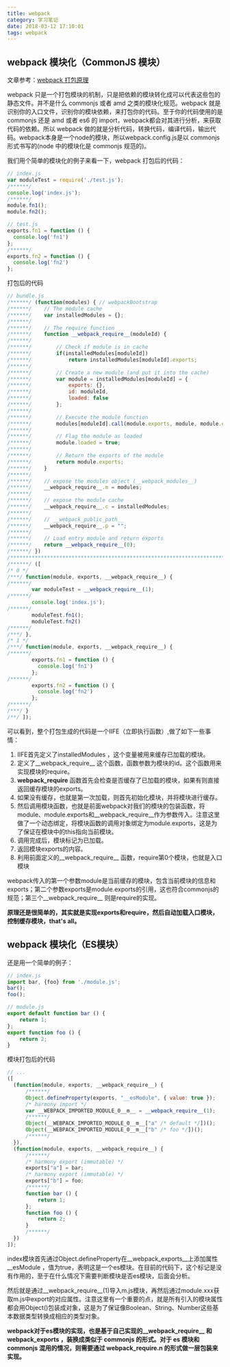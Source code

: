 ```yaml
---
title: webpack
category: 学习笔记
date: 2018-03-12 17:10:01
tags: webpack
---
```


## webpack 模块化（CommonJS 模块）

文章参考：[webpack 打包原理](https://www.jianshu.com/p/e24ed38d89fd)

webpack 只是一个打包模块的机制，只是把依赖的模块转化成可以代表这些包的静态文件。并不是什么 commonjs 或者 amd 之类的模块化规范。webpack 就是识别你的入口文件，识别你的模块依赖，来打包你的代码。至于你的代码使用的是 commonjs 还是 amd 或者 es6 的 import，webpack都会对其进行分析，来获取代码的依赖。所以 webpack 做的就是分析代码，转换代码，编译代码，输出代码。webpack本身是一个node的模块，所以webpack.config.js是以 commonjs 形式书写的(node 中的模块化是 commonjs 规范的)。

我们用个简单的模块化的例子来看一下，webpack 打包后的代码：

```js
// index.js
var moduleTest = require('./test.js');
/******/
console.log('index.js');
/******/
module.fn1();
module.fn2();
```

```js
// test.js
exports.fn1 = function () {
  console.log('fn1')
};
/******/
exports.fn2 = function () {
  console.log('fn2')
};
```

打包后的代码
```js
// bundle.js
/******/ (function(modules) { // webpackBootstrap
/******/    // The module cache
/******/    var installedModules = {};
/******/
/******/    // The require function
/******/    function __webpack_require__(moduleId) {
/******/
/******/        // Check if module is in cache
/******/        if(installedModules[moduleId])
/******/            return installedModules[moduleId].exports;
/******/
/******/        // Create a new module (and put it into the cache)
/******/        var module = installedModules[moduleId] = {
/******/            exports: {},
/******/            id: moduleId,
/******/            loaded: false
/******/        };
/******/
/******/        // Execute the module function
/******/        modules[moduleId].call(module.exports, module, module.exports, __webpack_require__);
/******/
/******/        // Flag the module as loaded
/******/        module.loaded = true;
/******/
/******/        // Return the exports of the module
/******/        return module.exports;
/******/    }
/******/
/******/    // expose the modules object (__webpack_modules__)
/******/    __webpack_require__.m = modules;
/******/
/******/    // expose the module cache
/******/    __webpack_require__.c = installedModules;
/******/
/******/    // __webpack_public_path__
/******/    __webpack_require__.p = "";
/******/
/******/    // Load entry module and return exports
/******/    return __webpack_require__(0);
/******/ })
/************************************************************************/
/******/ ([
/* 0 */
/***/ function(module, exports, __webpack_require__) {
/******/
        var moduleTest = __webpack_require__(1);
/******/
        console.log('index.js');
/******/
        moduleTest.fn1();
        moduleTest.fn2()
/******/
/***/ },
/* 1 */
/***/ function(module, exports, __webpack_require__) {
/******/
        exports.fn1 = function () {
          console.log('fn1')
        };
/******/
        exports.fn2 = function () {
          console.log('fn2')
        };
/******/
/***/ }
/**/ ]);
```

可以看到，整个打包生成的代码是一个IIFE（立即执行函数）,做了如下一些事情：
1. IIFE首先定义了installedModules ，这个变量被用来缓存已加载的模块。
2. 定义了__webpack_require__ 这个函数，函数参数为模块的id。这个函数用来实现模块的require。
3. __webpack_require__ 函数首先会检查是否缓存了已加载的模块，如果有则直接返回缓存模块的exports。
4. 如果没有缓存，也就是第一次加载，则首先初始化模块，并将模块进行缓存。
5. 然后调用模块函数，也就是前面webpack对我们的模块的包装函数，将module、module.exports和__webpack_require__作为参数传入。注意这里做了一个动态绑定，将模块函数的调用对象绑定为module.exports，这是为了保证在模块中的this指向当前模块。
6. 调用完成后，模块标记为已加载。
7. 返回模块exports的内容。
8. 利用前面定义的__webpack_require__ 函数，require第0个模块，也就是入口模块

webpack传入的第一个参数module是当前缓存的模块，包含当前模块的信息和exports；第二个参数exports是module.exports的引用，这也符合commonjs的规范；第三个__webpack_require__ 则是require的实现。

**原理还是很简单的，其实就是实现exports和require，然后自动加载入口模块，控制缓存模块，that's all。**

## webpack 模块化（ES模块）

还是用一个简单的例子：

```js
// index.js
import bar, {foo} from './module.js';
bar();
foo();
```

```js
// module.js
export default function bar () {
    return 1;
};
export function foo () {
    return 2;
}
```

模块打包后的代码

```js
// ...
([
  (function(module, exports, __webpack_require__) {
      /******/
      Object.defineProperty(exports, "__esModule", { value: true });
      /* harmony import */
      var __WEBPACK_IMPORTED_MODULE_0__m__ = __webpack_require__(1);
      /******/
      Object(__WEBPACK_IMPORTED_MODULE_0__m__["a" /* default */])();
      Object(__WEBPACK_IMPORTED_MODULE_0__m__["b" /* foo */])();
      /******/
  }),
  (function(module, exports, __webpack_require__) {
      /******/
      /* harmony export (immutable) */
      exports["a"] = bar;
      /* harmony export (immutable) */
      exports["b"] = foo;
      /******/
      function bar () {
          return 1;
      };
      function foo () {
          return 2;
      }
      /******/
  })
]);
```

index模块首先通过Object.defineProperty在__webpack_exports__上添加属性__esModule ，值为true，表明这是一个es模块。在目前的代码下，这个标记是没有作用的，至于在什么情况下需要判断模块是否es模块，后面会分析。

然后就是通过__webpack_require__(1)导入m.js模块，再然后通过module.xxx获取m.js中export的对应属性。注意这里有一个重要的点，就是所有引入的模块属性都会用Object()包装成对象，这是为了保证像Boolean、String、Number这些基本数据类型转换成相应的类型对象。

**webpack对于es模块的实现，也是基于自己实现的__webpack_require__ 和 __webpack_exports__ ，装换成类似于 commonjs 的形式。对于 es 模块和 commonjs 混用的情况，则需要通过 __webpack_require__.n 的形式做一层包装来实现。**
